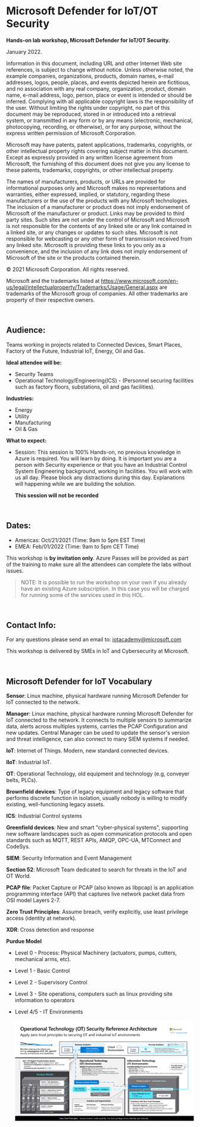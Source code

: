 # Microsoft Defender for IoT/OT Security

**Hands-on lab workshop, Microsoft Defender for IoT/OT Security.**

January 2022.

Information in this document, including URL and other Internet Web site references, is subject to change without notice. Unless otherwise noted, the example companies, organizations, products, domain names, e-mail addresses, logos, people, places, and events depicted herein are fictitious, and no association with any real company, organization, product, domain name, e-mail address, logo, person, place or event is intended or should be inferred. Complying with all applicable copyright laws is the responsibility of the user. Without limiting the rights under copyright, no part of this document may be reproduced, stored in or introduced into a retrieval system, or transmitted in any form or by any means (electronic, mechanical, photocopying, recording, or otherwise), or for any purpose, without the express written permission of Microsoft Corporation.

Microsoft may have patents, patent applications, trademarks, copyrights, or other intellectual property rights covering subject matter in this document. Except as expressly provided in any written license agreement from Microsoft, the furnishing of this document does not give you any license to these patents, trademarks, copyrights, or other intellectual property.

The names of manufacturers, products, or URLs are provided for informational purposes only and Microsoft makes no representations and warranties, either expressed, implied, or statutory, regarding these manufacturers or the use of the products with any Microsoft technologies. The inclusion of a manufacturer or product does not imply endorsement of Microsoft of the manufacturer or product. Links may be provided to third party sites. Such sites are not under the control of Microsoft and Microsoft is not responsible for the contents of any linked site or any link contained in a linked site, or any changes or updates to such sites. Microsoft is not responsible for webcasting or any other form of transmission received from any linked site. Microsoft is providing these links to you only as a convenience, and the inclusion of any link does not imply endorsement of Microsoft of the site or the products contained therein.

© 2021 Microsoft Corporation. All rights reserved.

Microsoft and the trademarks listed at https://www.microsoft.com/en-us/legal/intellectualproperty/Trademarks/Usage/General.aspx are trademarks of the Microsoft group of companies. All other trademarks are property of their respective owners.

</br>

## **Audience:** ##

Teams working in projects related to Connected Devices, Smart Places, Factory of the Future, Industrial IoT, Energy, Oil and Gas.
  
**Ideal attendee will be:**
   - Security Teams 
   - Operational Technology/Engineering(ICS) - (Personnel securing facilities such as factory floors, substations, oil and gas facilities).

**Industries:**
   - Energy
   - Utility
   - Manufacturing
   - Oil & Gas 

**What to expect:**
  - Session: This session is 100% Hands-on, no previous knowledge in Azure is required. You will learn by doing. It is important you are a person with Security experience or that you have an Industrial Control System Engineering background, working in facilities. You will work with us all day. Please block any distractions during this day. Explanations will happening while we are building the solution.

    **This session will not be recorded**

</br>

## **Dates:** ##

- Americas: Oct/21/2021 (Time: 9am to 5pm EST Time)
- EMEA: Feb/01/2022 (Time: 9am to 5pm CET Time)

This workshop is **by invitation only**. Azure Passes will be provided as part of the training to make sure all the attendees can complete the labs without issues.

>NOTE: It is possible to run the workshop on your own if you already have an existing Azure subscription. In this case you will be charged for running some of the services used in this HOL.

</br>

## **Contact Info:** ##

For any questions please send an email to:
iotacademy@microsoft.com

This workshop is delivered by SMEs in IoT and Cybersecurity at Microsoft.

</br>

## **Microsoft Defender for IoT Vocabulary** ## 

**Sensor**: Linux machine, physical hardware running Microsoft Defender for IoT connected to the network.

**Manager**: Linux machine, physical hardware running Microsoft Defender for IoT connected to the network. It connects to multiple sensors to summarize data, alerts across multiples systems, carries the PCAP Configuration and new updates. Central Manager can be used to update the sensor's version and threat intelligence, can also connect to many SIEM systems if needed.

**IoT**: Internet of Things. Modern, new standard connected devices.

**IIoT**: Industrial IoT.

**OT**: Operational Technology, old equipment and technology (e.g, conveyer belts, PLCs).

**Brownfield devices**: Type of legacy equipment and legacy software that performs discrete function in isolation, usually nobody is willing to modify existing, well-functioning legacy assets. 

**ICS**: Industrial Control systems

**Greenfield devices**: New and smart "cyber-physical systems", supporting new software landscapes such as open communication protocols and open standards such as MQTT, REST APIs, AMQP, OPC-UA, MTConnect and CodeSys.

**SIEM**: Security Information and Event Management

**Section 52**: Microsoft Team dedicated to search for threats in the IoT and OT World.

**PCAP file**: Packet Capture or PCAP (also known as libpcap) is an application programming interface (API) that captures live network packet data from OSI model Layers 2-7.

**Zero Trust Principles**: Assume breach, verify explicitly, use least privilege access (identity at network).

**XDR**: Cross detection and response

**Purdue Model**
- Level 0 - Process: Physical Machinery (actuators, pumps, cutters, mechanical arms, etc).
- Level 1 - Basic Control
- Level 2 - Supervisory Control
- Level 3 - Site operations, computers such as linux providing site information to operators
- Level 4/5 - IT Environments
  
  ![Purdue model](./images/ot-deployments.png 'Purdue Model')


